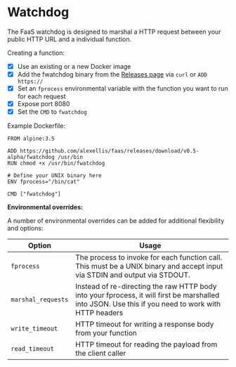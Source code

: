 Watchdog
==========

The FaaS watchdog is designed to marshal a HTTP request between your public HTTP URL and a individual function.

Creating a function:

- [x] Use an existing or a new Docker image
- [x] Add the fwatchdog binary from the [Releases page](https://github.com/alexellis/faas/releases) via `curl` or `ADD https://`
- [x] Set an `fprocess` environmental variable with the function you want to run for each request
- [x] Expose port 8080
- [x] Set the `CMD` to `fwatchdog`

Example Dockerfile:

```
FROM alpine:3.5

ADD https://github.com/alexellis/faas/releases/download/v0.5-alpha/fwatchdog /usr/bin
RUN chmod +x /usr/bin/fwatchdog

# Define your UNIX binary here
ENV fprocess="/bin/cat"

CMD ["fwatchdog"]
```

**Environmental overrides:**

A number of environmental overrides can be added for additional flexibility and options:

| Option                 | Usage             |
|------------------------|--------------|
| `fprocess`     | The process to invoke for each function call. This must be a UNIX binary and accept input via STDIN and output via STDOUT.  |
| `marshal_requests`     | Instead of re-directing the raw HTTP body into your fprocess, it will first be marshalled into JSON. Use this if you need to work with HTTP headers |
| `write_timeout`     | HTTP timeout for writing a response body from your function  |
| `read_timeout`     | HTTP timeout for reading the payload from the client caller  |
